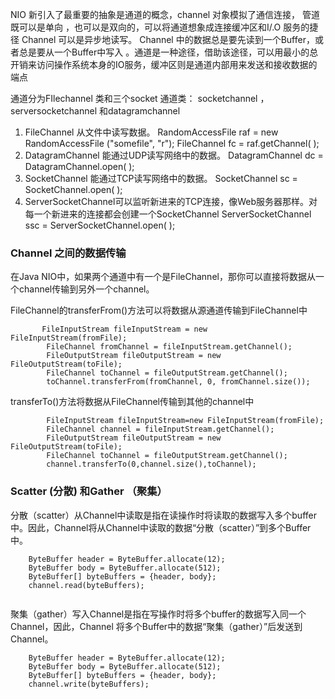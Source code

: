 NIO 新引入了最重要的抽象是通道的概念，channel 对象模拟了通信连接， 管道既可以是单向 ，也可以是双向的，可以将通道想象成连接缓冲区和I/.O 服务的捷径 Channel 可以是异步地读写。
Channel 中的数据总是要先读到一个Buffer，或者总是要从一个Buffer中写入 。通道是一种途径，借助该途径，可以用最小的总开销来访问操作系统本身的IO服务，缓冲区则是通道内部用来发送和接收数据的端点

通道分为FIlechannel 类和三个socket 通道类： socketchannel ，serversocketchannel  和datagramchannel

1. FileChannel 从文件中读写数据。 RandomAccessFile raf = new RandomAccessFile ("somefile", "r");
FileChannel fc = raf.getChannel( );
2. DatagramChannel 能通过UDP读写网络中的数据。 DatagramChannel dc = DatagramChannel.open( );
3. SocketChannel 能通过TCP读写网络中的数据。 SocketChannel sc = SocketChannel.open( );
4. ServerSocketChannel可以监听新进来的TCP连接，像Web服务器那样。对每一个新进来的连接都会创建一个SocketChannel ServerSocketChannel ssc = ServerSocketChannel.open( );

### Channel 之间的数据传输
 
 在Java NIO中，如果两个通道中有一个是FileChannel，那你可以直接将数据从一个channel传输到另外一个channel。
 
 FileChannel的transferFrom()方法可以将数据从源通道传输到FileChannel中
 
```
       FileInputStream fileInputStream = new FileInputStream(fromFile);
        FileChannel fromChannel = fileInputStream.getChannel();
        FileOutputStream fileOutputStream = new FileOutputStream(toFile);
        FileChannel toChannel = fileOutputStream.getChannel();
        toChannel.transferFrom(fromChannel, 0, fromChannel.size());
```

transferTo()方法将数据从FileChannel传输到其他的channel中
```
        FileInputStream fileInputStream=new FileInputStream(fromFile);
        FileChannel channel = fileInputStream.getChannel();
        FileOutputStream fileOutputStream = new FileOutputStream(toFile);
        FileChannel toChannel = fileOutputStream.getChannel();
        channel.transferTo(0,channel.size(),toChannel);
```

### Scatter  (分散) 和Gather （聚集）

分散（scatter）从Channel中读取是指在读操作时将读取的数据写入多个buffer中。因此，Channel将从Channel中读取的数据“分散（scatter）”到多个Buffer中。 

```
    ByteBuffer header = ByteBuffer.allocate(12);
    ByteBuffer body = ByteBuffer.allocate(512);
    ByteBuffer[] byteBuffers = {header, body};
    channel.read(byteBuffers);
        
```
聚集（gather）写入Channel是指在写操作时将多个buffer的数据写入同一个Channel，因此，Channel 将多个Buffer中的数据“聚集（gather）”后发送到Channel。 

```
    ByteBuffer header = ByteBuffer.allocate(12);
    ByteBuffer body = ByteBuffer.allocate(512);
    ByteBuffer[] byteBuffers = {header, body};
    channel.write(byteBuffers);
```


 
 
